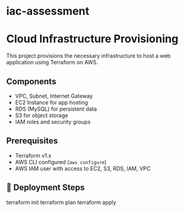 # iac-assessment

# Cloud Infrastructure Provisioning

This project provisions the necessary infrastructure to host a web application using Terraform on AWS.

## Components

- VPC, Subnet, Internet Gateway
- EC2 Instance for app hosting
- RDS (MySQL) for persistent data
- S3 for object storage
- IAM roles and security groups

## Prerequisites

- Terraform v1.x
- AWS CLI configured (`aws configure`)
- AWS IAM user with access to EC2, S3, RDS, IAM, VPC

## 🚀 Deployment Steps

terraform init
terraform plan
terraform apply
